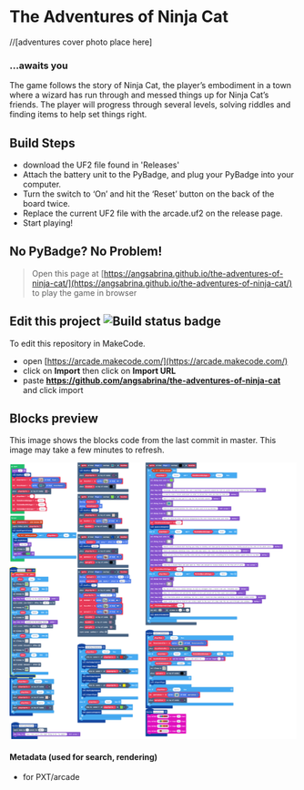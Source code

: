  # The Adventures of Ninja Cat 
 //[adventures cover photo place here]
 ### ...awaits you
 The game follows the story of Ninja Cat, the player’s embodiment in a town where a wizard has run through and messed things up for Ninja Cat’s friends. The player will progress through several levels, solving riddles and finding items to help set things right. 
 
 ## Build Steps
- download the UF2 file found in 'Releases'
- Attach the battery unit to the PyBadge, and plug your PyBadge into your computer.
- Turn the switch to ‘On’ and hit the ‘Reset’ button on the back of the board twice. 
- Replace the current UF2 file with the arcade.uf2 on the release page.
- Start playing!

 
 ## No PyBadge? No Problem! 
> Open this page at [https://angsabrina.github.io/the-adventures-of-ninja-cat/](https://angsabrina.github.io/the-adventures-of-ninja-cat/) to play the game in browser


## Edit this project ![Build status badge](https://github.com/angsabrina/the-adventures-of-ninja-cat/workflows/MakeCode/badge.svg)

To edit this repository in MakeCode.

* open [https://arcade.makecode.com/](https://arcade.makecode.com/)
* click on **Import** then click on **Import URL**
* paste **https://github.com/angsabrina/the-adventures-of-ninja-cat** and click import

## Blocks preview

This image shows the blocks code from the last commit in master.
This image may take a few minutes to refresh.

![A rendered view of the blocks](https://github.com/angsabrina/the-adventures-of-ninja-cat/raw/master/.github/makecode/blocks.png)

#### Metadata (used for search, rendering)

* for PXT/arcade
<script src="https://makecode.com/gh-pages-embed.js"></script><script>makeCodeRender("{{ site.makecode.home_url }}", "{{ site.github.owner_name }}/{{ site.github.repository_name }}");</script>
